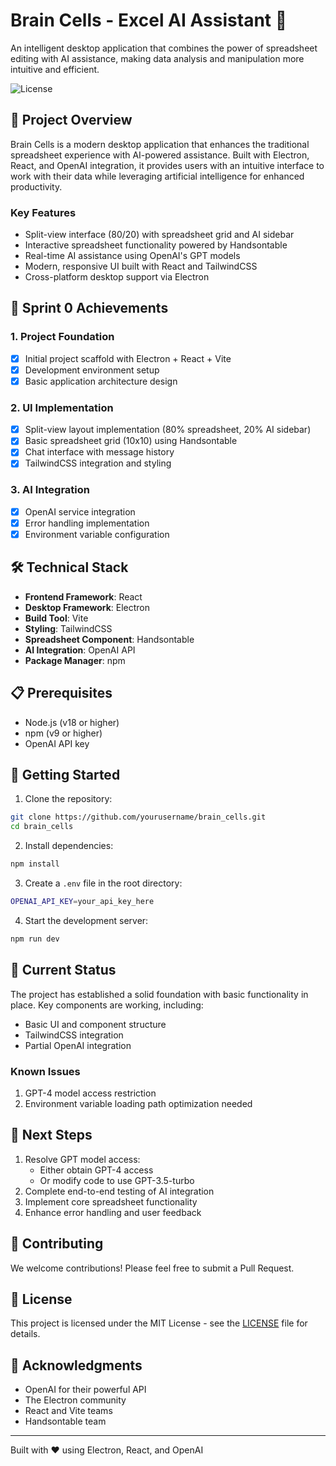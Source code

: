 # Brain Cells - Excel AI Assistant 🧠

An intelligent desktop application that combines the power of spreadsheet editing with AI assistance, making data analysis and manipulation more intuitive and efficient.

![License](https://img.shields.io/badge/license-MIT-blue.svg)

## 🎯 Project Overview

Brain Cells is a modern desktop application that enhances the traditional spreadsheet experience with AI-powered assistance. Built with Electron, React, and OpenAI integration, it provides users with an intuitive interface to work with their data while leveraging artificial intelligence for enhanced productivity.

### Key Features

- Split-view interface (80/20) with spreadsheet grid and AI sidebar
- Interactive spreadsheet functionality powered by Handsontable
- Real-time AI assistance using OpenAI's GPT models
- Modern, responsive UI built with React and TailwindCSS
- Cross-platform desktop support via Electron

## 🚀 Sprint 0 Achievements

### 1. Project Foundation

- [x] Initial project scaffold with Electron + React + Vite
- [x] Development environment setup
- [x] Basic application architecture design

### 2. UI Implementation

- [x] Split-view layout implementation (80% spreadsheet, 20% AI sidebar)
- [x] Basic spreadsheet grid (10x10) using Handsontable
- [x] Chat interface with message history
- [x] TailwindCSS integration and styling

### 3. AI Integration

- [x] OpenAI service integration
- [x] Error handling implementation
- [x] Environment variable configuration

## 🛠️ Technical Stack

- **Frontend Framework**: React
- **Desktop Framework**: Electron
- **Build Tool**: Vite
- **Styling**: TailwindCSS
- **Spreadsheet Component**: Handsontable
- **AI Integration**: OpenAI API
- **Package Manager**: npm

## 📋 Prerequisites

- Node.js (v18 or higher)
- npm (v9 or higher)
- OpenAI API key

## 🚀 Getting Started

1. Clone the repository:

```bash
git clone https://github.com/yourusername/brain_cells.git
cd brain_cells
```

2. Install dependencies:

```bash
npm install
```

3. Create a `.env` file in the root directory:

```bash
OPENAI_API_KEY=your_api_key_here
```

4. Start the development server:

```bash
npm run dev
```

## 🎯 Current Status

The project has established a solid foundation with basic functionality in place. Key components are working, including:

- Basic UI and component structure
- TailwindCSS integration
- Partial OpenAI integration

### Known Issues

1. GPT-4 model access restriction
2. Environment variable loading path optimization needed

## 📝 Next Steps

1. Resolve GPT model access:
   - Either obtain GPT-4 access
   - Or modify code to use GPT-3.5-turbo
2. Complete end-to-end testing of AI integration
3. Implement core spreadsheet functionality
4. Enhance error handling and user feedback

## 🤝 Contributing

We welcome contributions! Please feel free to submit a Pull Request.

## 📄 License

This project is licensed under the MIT License - see the [LICENSE](LICENSE) file for details.

## 🙏 Acknowledgments

- OpenAI for their powerful API
- The Electron community
- React and Vite teams
- Handsontable team

---

Built with ❤️ using Electron, React, and OpenAI
